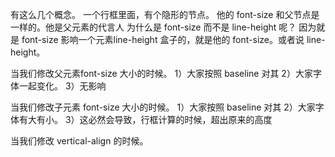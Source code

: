有这么几个概念。
一个行框里面，有个隐形的节点。
他的 font-size 和父节点是一样的。他是父元素的代言人
为什么是 font-size 而不是 line-height 呢？
因为就是 font-size 影响一个元素line-height 盒子的，就是他的 font-size。或者说 line-height。

当我们修改父元素font-size 大小的时候。
 1）大家按照 baseline 对其
 2）大家字体一起变化。
 3）无影响

当我们修改子元素 font-size 大小的时候。
 1）大家按照 baseline 对其
 2）大家字体有大有小。
 3）这必然会导致，行框计算的时候，超出原来的高度

当我们修改 vertical-align 的时候。